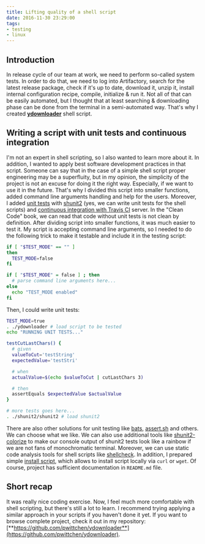 ```yaml
---
title: Lifting quality of a shell script
date: 2016-11-30 23:29:00
tags:
- testing
- linux
---
```


Introduction
------------

In release cycle of our team at work, we need to perform so-called system tests. In order to do that, we need to log into Artifactory, search for the latest release package, check if it's up to date, download it, unzip it, install internal configuration recipe, compile, initialize & run it. Not all of that can be easily automated, but I thought that at least searching & downloading phase can be done from the terminal in a semi-automated way. That's why I created [**ydownloader**](https://github.com/pwittchen/ydownloader) shell script.

Writing a script with unit tests and continuous integration
-----------------------------------------------------------

I'm not an expert in shell scripting, so I also wanted to learn more about it. In addition, I wanted to apply best software development practices in that script. Someone can say that in the case of a simple shell script proper engineering may be a superfluity, but in my opinion, the simplicity of the project is not an excuse for doing it the right way. Especially, if we want to use it in the future. That's why I divided this script into smaller functions, added command line arguments handling and help for the users. Moreover, I added [unit tests](https://github.com/pwittchen/ydownloader/blob/master/test.sh) with [shunit2](https://github.com/kward/shunit2) (yes, we can write unit tests for the shell scripts) and [continuous integration with Travis CI](https://travis-ci.org/pwittchen/ydownloader) server. In the "Clean Code" book, we can read that code without unit tests is not clean by definition. After dividing script into smaller functions, it was much easier to test it. My script is accepting command line arguments, so I needed to do the following trick to make it testable and include it in the testing script:

```bash
if [ "$TEST_MODE" == "" ]
then
  TEST_MODE=false
fi

if [ "$TEST_MODE" = false ] ; then
  # parse command line arguments here...
else
  echo "TEST_MODE enabled"
fi
```

Then, I could write unit tests:

```bash
TEST_MODE=true
. ./ydownloader # load script to be tested
echo "RUNNING UNIT TESTS..."

testCutLastChars() {
  # given
  valueToCut='testString'
  expectedValue='testStri'

  # when
  actualValue=$(echo $valueToCut | cutLastChars 3)

  # then
  assertEquals $expectedValue $actualValue
}

# more tests goes here...
. ./shunit2/shunit2 # load shunit2
```

There are also other solutions for unit testing like [bats](https://github.com/sstephenson/bats), [assert.sh](https://github.com/lehmannro/assert.sh) and others. We can choose what we like. We can also use additional tools like [shunit2-colorize](https://github.com/joelpurra/shunit2-colorize) to make our console output of shunit2 tests look like a rainbow if we are not fans of monochromatic terminal. Moreover, we can use static code analysis tools for shell scripts like [shellcheck](https://github.com/koalaman/shellcheck). In addition, I prepared simple [install script](https://github.com/pwittchen/ydownloader/blob/master/install.sh), which allows to install script locally via `curl` or `wget`. Of course, project has sufficient documentation in `README.md` file.

Short recap
-----------

It was really nice coding exercise. Now, I feel much more comfortable with shell scripting, but there's still a lot to learn. I recommend trying applying a similar approach in your scripts if you haven't done it yet. If you want to browse complete project, check it out in my repository: [**https://github.com/pwittchen/ydownloader**](https://github.com/pwittchen/ydownloader).
